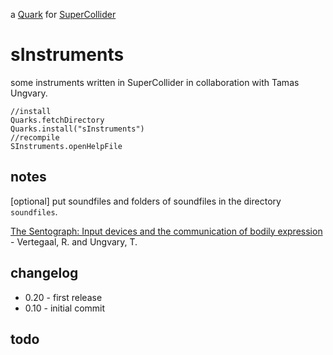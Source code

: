 a [Quark](http://supercollider-quarks.github.io/quarks/) for [SuperCollider](http://supercollider.github.io)

# sInstruments
some instruments written in SuperCollider in collaboration with Tamas Ungvary.

```supercollider
//install
Quarks.fetchDirectory
Quarks.install("sInstruments")
//recompile
SInstruments.openHelpFile
```

## notes

[optional] put soundfiles and folders of soundfiles in the directory `soundfiles`.

[The Sentograph: Input devices and the communication of bodily expression](http://www.speech.kth.se/prod/publications/files/qpsr/1996/1996_37_1_017-022.pdf) - Vertegaal, R. and Ungvary, T.

## changelog

* 0.20 - first release
* 0.10 - initial commit

## todo


